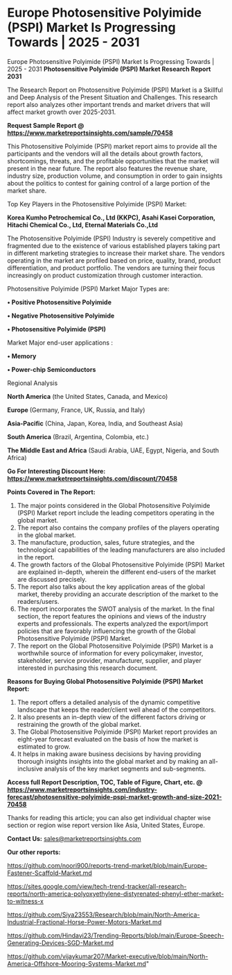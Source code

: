# Europe Photosensitive Polyimide (PSPI) Market Is Progressing Towards | 2025 - 2031
Europe Photosensitive Polyimide (PSPI) Market Is Progressing Towards | 2025 - 2031
<strong>Photosensitive Polyimide (PSPI) Market Research Report 2031</strong>

The Research Report on Photosensitive Polyimide (PSPI) Market is a Skillful and Deep Analysis of the Present Situation and Challenges. This research report also analyzes other important trends and market drivers that will affect market growth over 2025-2031.

<strong>Request Sample Report @ <a href=https://www.marketreportsinsights.com/sample/70458>https://www.marketreportsinsights.com/sample/70458</a></strong>

This Photosensitive Polyimide (PSPI) market report aims to provide all the participants and the vendors will all the details about growth factors, shortcomings, threats, and the profitable opportunities that the market will present in the near future. The report also features the revenue share, industry size, production volume, and consumption in order to gain insights about the politics to contest for gaining control of a large portion of the market share.

Top Key Players in the Photosensitive Polyimide (PSPI) Market:

<strong>Korea Kumho Petrochemical Co., Ltd (KKPC), Asahi Kasei Corporation, Hitachi Chemical Co., Ltd, Eternal Materials Co.,Ltd</strong>

The Photosensitive Polyimide (PSPI) Industry is severely competitive and fragmented due to the existence of various established players taking part in different marketing strategies to increase their market share. The vendors operating in the market are profiled based on price, quality, brand, product differentiation, and product portfolio. The vendors are turning their focus increasingly on product customization through customer interaction.

Photosensitive Polyimide (PSPI) Market Major Types are:

<strong>• Positive Photosensitive Polyimide

• Negative Photosensitive Polyimide

• Photosensitive Polyimide (PSPI)</strong>

Market Major end-user applications :

<strong>• Memory

• Power-chip Semiconductors</strong>

Regional Analysis

</u><strong><b>North America</b></strong> (the United States, Canada, and Mexico)

<strong><b>Europe </b></strong>(Germany, France, UK, Russia, and Italy)

<strong><b>Asia-Pacific</b></strong> (China, Japan, Korea, India, and Southeast Asia)

<strong><b>South America</b></strong> (Brazil, Argentina, Colombia, etc.)

<strong><b>The Middle East and Africa</b></strong> (Saudi Arabia, UAE, Egypt, Nigeria, and South Africa)

<strong>Go For Interesting Discount Here: <a href=https://www.marketreportsinsights.com/discount/70458>https://www.marketreportsinsights.com/discount/70458</a></strong>

<strong>Points Covered in The Report:</strong>
<ol>
  <li>The major points considered in the Global Photosensitive Polyimide (PSPI) Market report include the leading competitors operating in the global market.</li>
  <li>The report also contains the company profiles of the players operating in the global market.</li>
  <li>The manufacture, production, sales, future strategies, and the technological capabilities of the leading manufacturers are also included in the report.</li>
  <li>The growth factors of the Global Photosensitive Polyimide (PSPI) Market are explained in-depth, wherein the different end-users of the market are discussed precisely.</li>
  <li>The report also talks about the key application areas of the global market, thereby providing an accurate description of the market to the readers/users.</li>
  <li>The report incorporates the SWOT analysis of the market. In the final section, the report features the opinions and views of the industry experts and professionals. The experts analyzed the export/import policies that are favorably influencing the growth of the Global Photosensitive Polyimide (PSPI) Market.</li>
  <li>The report on the Global Photosensitive Polyimide (PSPI) Market is a worthwhile source of information for every policymaker, investor, stakeholder, service provider, manufacturer, supplier, and player interested in purchasing this research document.</li>
</ol>
<strong>Reasons for Buying Global Photosensitive Polyimide (PSPI) Market Report:</strong>

<ol>
  <li>The report offers a detailed analysis of the dynamic competitive landscape that keeps the reader/client well ahead of the competitors.</li>
  <li>It also presents an in-depth view of the different factors driving or restraining the growth of the global market.</li>
  <li>The Global Photosensitive Polyimide (PSPI) Market report provides an eight-year forecast evaluated on the basis of how the market is estimated to grow.</li>
  <li>It helps in making aware business decisions by having providing thorough insights insights into the global market and by making an all-inclusive analysis of the key market segments and sub-segments.</li>
</ol>
<strong>Access full Report Description, TOC, Table of Figure, Chart, etc. @ <a href=https://www.marketreportsinsights.com/industry-forecast/photosensitive-polyimide-pspi-market-growth-and-size-2021-70458>https://www.marketreportsinsights.com/industry-forecast/photosensitive-polyimide-pspi-market-growth-and-size-2021-70458</a></strong>


Thanks for reading this article; you can also get individual chapter wise section or region wise report version like Asia, United States, Europe.

<strong>Contact Us:</strong>
sales@marketreportsinsights.com

<strong>Our other reports:</strong>

<a href=https://github.com/noori900/reports-trend-market/blob/main/Europe-Fastener-Scaffold-Market.md>https://github.com/noori900/reports-trend-market/blob/main/Europe-Fastener-Scaffold-Market.md</a>

<a href=https://sites.google.com/view/tech-trend-tracker/all-research-reports/north-america-polyoxyethylene-distyrenated-phenyl-ether-market-to-witness-x>https://sites.google.com/view/tech-trend-tracker/all-research-reports/north-america-polyoxyethylene-distyrenated-phenyl-ether-market-to-witness-x</a>

<a href=https://github.com/Siya23553/Research/blob/main/North-America-Industrial-Fractional-Horse-Power-Motors-Market.md>https://github.com/Siya23553/Research/blob/main/North-America-Industrial-Fractional-Horse-Power-Motors-Market.md</a>

<a href=https://github.com/Hindavi23/Trending-Reports/blob/main/Europe-Speech-Generating-Devices-SGD-Market.md>https://github.com/Hindavi23/Trending-Reports/blob/main/Europe-Speech-Generating-Devices-SGD-Market.md</a>

<a href=https://github.com/vijaykumar207/Market-executive/blob/main/North-America-Offshore-Mooring-Systems-Market.md>https://github.com/vijaykumar207/Market-executive/blob/main/North-America-Offshore-Mooring-Systems-Market.md</a>"
